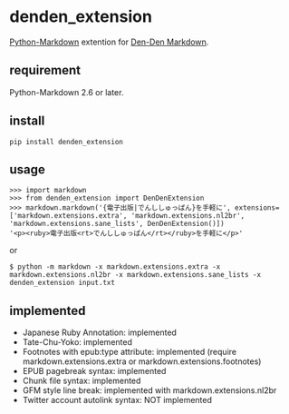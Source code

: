 # denden_extension

[Python-Markdown](https://github.com/waylan/Python-Markdown) extention for [Den-Den Markdown](https://github.com/denshoch/DenDenMarkdown).


## requirement

Python-Markdown 2.6 or later.


## install

    pip install denden_extension


## usage

    >>> import markdown
    >>> from denden_extension import DenDenExtension
    >>> markdown.markdown('{電子出版|でんししゅっぱん}を手軽に', extensions=['markdown.extensions.extra', 'markdown.extensions.nl2br', 'markdown.extensions.sane_lists', DenDenExtension()])
    '<p><ruby>電子出版<rt>でんししゅっぱん</rt></ruby>を手軽に</p>'

or

    $ python -m markdown -x markdown.extensions.extra -x markdown.extensions.nl2br -x markdown.extensions.sane_lists -x denden_extension input.txt


## implemented

- Japanese Ruby Annotation: implemented
- Tate-Chu-Yoko: implemented
- Footnotes with epub:type attribute: implemented (require markdown.extensions.extra or markdown.extensions.footnotes)
- EPUB pagebreak syntax: implemented
- Chunk file syntax: implemented
- GFM style line break: implemented with markdown.extensions.nl2br
- Twitter account autolink syntax: NOT implemented
